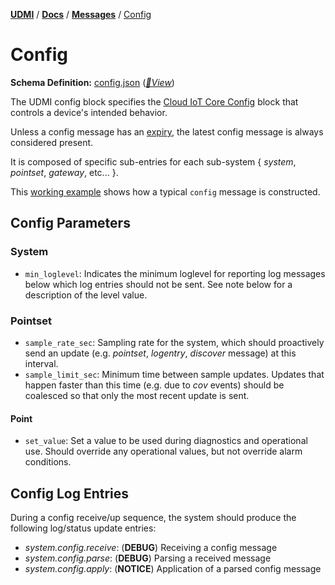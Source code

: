 [**UDMI**](../../) / [**Docs**](../) / [**Messages**](./) / [Config](#)

# Config

**Schema Definition:** [config.json](../../schema/config.json)
 ([_🧬View_](../../gencode/docs/config.html))

The UDMI config block specifies the
[Cloud IoT Core Config](https://cloud.google.com/iot/docs/how-tos/config/configuring-devices)
block that controls a device's intended behavior.

Unless a config message has an [expiry](../specs/sequences/writeback.md#value-expiration), the latest
config message is always considered present.

It is composed of specific sub-entries for each sub-system { _system_, _pointset_, _gateway_, etc... }.

This [working example](../../tests/config.tests/example.json) shows how a typical `config` message
is constructed.

## Config Parameters

### System
* `min_loglevel`: Indicates the minimum loglevel for reporting log messages below which log entries
should not be sent. See note below for a description of the level value.

### Pointset

* `sample_rate_sec`: Sampling rate for the system, which should proactively send an
update (e.g. _pointset_, _logentry_, _discover_ message) at this interval.
* `sample_limit_sec`: Minimum time between sample updates. Updates that happen faster than this time
(e.g. due to _cov_ events) should be coalesced so that only the most recent update is sent.

#### Point

* `set_value`: Set a value to be used during diagnostics and operational use. Should
override any operational values, but not override alarm conditions.

## Config Log Entries

During a config receive/up sequence, the system should produce the following log/status update entries:
* _system.config.receive_: (**DEBUG**) Receiving a config message
* _system.config.parse_: (**DEBUG**) Parsing a received message
* _system.config.apply_: (**NOTICE**) Application of a parsed config message

